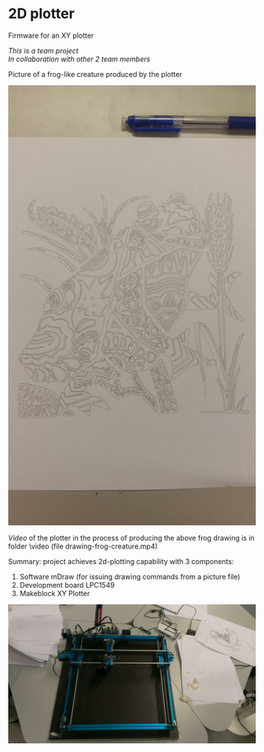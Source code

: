 # 2D plotter
Firmware for an XY plotter

_This is a team project_  
_In collaboration with other 2 team members_

Picture of a frog-like creature produced by the plotter

![Picture of a frog-like creature](/picture/frog-creature.jpeg)

*Video* of the plotter in the process of producing the above frog drawing is in folder \video (file drawing-frog-creature.mp4)

Summary: project achieves 2d-plotting capability with 3 components:

  1. Software mDraw (for issuing drawing commands from a picture file)
  1. Development board LPC1549
  1. Makeblock XY Plotter
  
![Makeblock XY Plotter](/picture/Makeblock-xy-plotter.jpeg)
